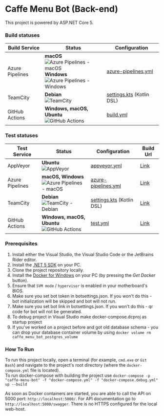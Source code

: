 # Caffe Menu Bot (Back-end)

This project is powered by ASP.NET Core 5.

### Build statuses
| Build Service | Status | Configuration |
| ------------- | ------ | ------------- |
| Azure Pipelines | **macOS**<br/>![Azure Pipelines - macOS](https://img.shields.io/azure-devops/build/vova-lantsov/0aba9e48-2760-46e5-977e-74cfad73d964/1/main?job=Compile&logo=azure-devops&stage=macOS-latest&style=for-the-badge)<br/>**Windows**<br/>![Azure Pipelines - Windows](https://img.shields.io/azure-devops/build/vova-lantsov/0aba9e48-2760-46e5-977e-74cfad73d964/1/main?job=Compile&logo=azure-devops&stage=windows-latest&style=for-the-badge) | [azure-pipelines.yml](https://github.com/krok-lives-matter/CaffeMenuBot_Back-End/blob/main/azure-pipelines.yml) |
| TeamCity | **Debian**<br/>![TeamCity](https://img.shields.io/teamcity/build/s/CaffeMenuBot_CaffeMenuBotBackend_Compile?logo=teamcity&server=https%3A%2F%2Ftc.vova-lantsov.dev&style=for-the-badge) | [settings.kts](https://github.com/krok-lives-matter/CaffeMenuBot_Back-End/blob/main/.teamcity/settings.kts) (Kotlin DSL) |
| GitHub Actions | **Windows, macOS, Ubuntu**<br/>![GitHub Actions](https://img.shields.io/github/workflow/status/krok-lives-matter/CaffeMenuBot_Back-End/build/main?logo=github&style=for-the-badge) | [build.yml](https://github.com/krok-lives-matter/CaffeMenuBot_Back-End/blob/main/.github/workflows/build.yml) |
### Test statuses
| Test Service | Status | Configuration | Build Url |
| ------------ | ------ | ------------- | --------- |
| AppVeyor | **Ubuntu**<br/>![AppVeyor](https://img.shields.io/appveyor/tests/vova-lantsov-dev/caffemenubot-back-end?logo=appveyor&logoColor=white&style=for-the-badge) | [appveyor.yml](https://github.com/krok-lives-matter/CaffeMenuBot_Back-End/blob/main/appveyor.yml) | [Link](https://ci.appveyor.com/project/vova-lantsov-dev/caffemenubot-back-end) |
| Azure Pipelines | **macOS, Windows**<br/>![Azure Pipelines - macOS](https://img.shields.io/azure-devops/tests/vova-lantsov/caffe-menu-bot/1/main?logo=azure-devops&style=for-the-badge) | [azure-pipelines.yml](https://github.com/krok-lives-matter/CaffeMenuBot_Back-End/blob/main/azure-pipelines.yml) | [Link](https://dev.azure.com/vova-lantsov/caffe-menu-bot/_build?definitionId=1) |
| TeamCity | **Debian**<br/>![TeamCity - Debian](https://img.shields.io/teamcity/build/s/CaffeMenuBot_CaffeMenuBotBackend_Test?logo=teamcity&label=tests&server=https%3A%2F%2Ftc.vova-lantsov.dev&style=for-the-badge) | [settings.kts](https://github.com/krok-lives-matter/CaffeMenuBot_Back-End/blob/main/.teamcity/settings.kts) (Kotlin DSL) | [Link](https://tc.vova-lantsov.dev/viewType.html?buildTypeId=CaffeMenuBot_CaffeMenuBotBackend_Test) |
| GitHub Actions | **Windows, macOS, Ubuntu**<br/>![GitHub Actions](https://img.shields.io/github/workflow/status/krok-lives-matter/CaffeMenuBot_Back-End/test/main?label=tests&logo=github&style=for-the-badge) | [test.yml](https://github.com/krok-lives-matter/CaffeMenuBot_Back-End/blob/main/.github/workflows/test.yml) | [Link](https://github.com/krok-lives-matter/CaffeMenuBot_Back-End/actions?query=workflow%3Atest) |

### Prerequisites
1. Install either the Visual Studio, the Visual Studio Code or the JetBrains Rider editor.
2. Install the [.NET 5 SDK](https://dotnet.microsoft.com/download/dotnet/5.0) on your PC.
3. Clone the project repository locally.
4. Install the [Docker for Windows](https://hub.docker.com/editions/community/docker-ce-desktop-windows/) on your PC (by pressing the _Get Docker_ button).
5. Ensure that `SVM mode` / `hypervisor` is enabled in your motherboard's BIOS.
6. Make sure you set bot token in botsettings.json. If you won't do this - bot initialization will be skipped and bot will not run.
7. Make sure you set bot link in botsettings.json. If you won't do this - qr code for bot will not be generated.
8. To debug project in Visual Studio make docker-compose.dcproj as startup project
9. If you've worked on a project before and got old database schema - you can drop your database container volume by using `docker volume rm caffe_menu_bot_postgres_volume`

### How To Run
To run this project locally, open a terminal (for example, `cmd.exe` or `Git Bash`) and navigate to the project's root directory (where the `docker-compose.yml` file is located).  
To run docker-compose with building the project use `docker-compose -p "caffe-menu-bot" -f "docker-compose.yml" -f "docker-compose.debug.yml" up --build`

As soon as Docker containers are started, you are able to call the API on 5000 port:
`http://localhost:5000/`.
For API documentation go to `http://localhost:5000/swagger`.
There is no HTTPS configured for the local web-host.
